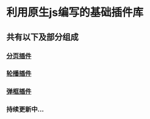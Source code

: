 # 利用原生js编写的基础插件库

## 共有以下及部分组成

### [分页插件](https://github.com/cqupt-yifanwu/Base-plug-in-library/tree/master/分页插件) 

### [轮播插件](https://github.com/cqupt-yifanwu/Base-plug-in-library/tree/master/轮播插件)

### [弹框插件](https://github.com/cqupt-yifanwu/Base-plug-in-library/tree/master/弹框插件)

### 持续更新中...
